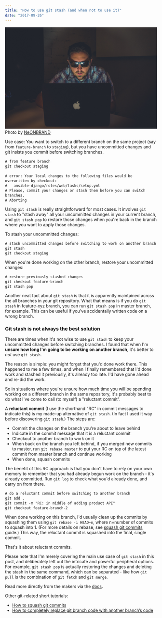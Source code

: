 ```yaml
---
title: "How to use git stash (and when not to use it)"
date: "2017-09-26"
---
```


![guy wearing shades working on laptop in a dark room](images/neonbrand-356967.jpg) Photo by [NeONBRAND](https://unsplash.com/photos/_Kmtj6UIlGo)

Use case: You want to switch to a different branch on the same project (say from `feature-branch` to `staging`), but you have uncommitted changes and git insists you commit before switching branches.

```shell
# from feature branch
git checkout staging

# error: Your local changes to the following files would be overwritten by checkout:
#   ansible-django/roles/web/tasks/setup.yml
# Please, commit your changes or stash them before you can switch branches.
# Aborting
```

Using `git stash` is really straightforward for most cases. It involves `git stash` to &quot;stash away&quot; all your uncommitted changes in your current branch, and `git stash pop` to restore those changes when you're back in the branch where you want to apply those changes.

To stash your uncommitted changes:

```shell
# stash uncommitted changes before switching to work on another branch
git stash
git checkout staging
```

When you're done working on the other branch, restore your uncommitted changes:

```shell
# restore previously stashed changes
git checkout feature-branch
git stash pop
```

Another neat fact about `git stash` is that it is apparently maintained across the all branches in your git repository. What that means is if you do `git stash` in feature-xyz branch, you can run `git stash pop` in master branch, for example. This can be useful if you've accidentally written code on a wrong branch.

### Git stash is not always the best solution

There are times when it's not wise to use `git stash` to keep your uncommitted changes before switching branches. I found that when I'm **unsure how long I'm going to be working on another branch**, it's better to _not_ use `git stash`.

The reason is simple: you might forget that you'd done work there. This happened to me a few times, and when I finally remembered that I'd done work and stashed it previously, it's already too late. I'd have gone ahead and re-did the work.

So in situations where you're unsure how much time you will be spending working on a different branch in the same repository, it's probably best to do what I've come to call (to myself) a &quot;reluctant commit&quot;.

A **reluctant commit** (I use the shorthand &quot;RC&quot; in commit messages to indicate this) is my made-up alternative of `git stash`. (In fact I used it way before discovering `git stash`.) The steps are:

- Commit the changes on the branch you're about to leave behind
- Indicate in the commit message that it is a reluctant commit
- Checkout to another branch to work on it
- When back on the branch you left behind, if you merged new commits to master, run `git rebase master` to put your RC on top of the latest commit from master branch and continue working
- When done, squash commits

The benefit of this RC approach is that you don't have to rely on your own memory to remember that you had already begun work on the branch - it's already committed. Run `git log` to check what you'd already done, and carry on from there.

```shell
# do a reluctant commit before switching to another branch
git add .
git commit -m "RC: in middle of adding product API"
git checkout feature-branch-2
```

When done working on this branch, I'd usually clean up the commits by squashing them using `git rebase -i HEAD~n`, where n=number of commits to squash into 1. (For more details on rebase, see [squash git commits](/2017-09-23-squash-git-commits/) guide.) This way, the reluctant commit is squashed into the final, single commit.

That's it about reluctant commits.

Please note that I'm merely covering the main use case of `git stash` in this post, and deliberately left out the intricate and powerful peripheral options. For example, `git stash pop` is actually restoring the changes and deleting the stash in the same command, which can be separated - like how `git pull` is the combination of `git fetch` and `git merge`.

Read more directly from the makers via the [docs](https://git-scm.com/docs/git-stash).

Other git-related short tutorials:

- [How to squash git commits](/2017-09-23-squash-git-commits/)
- [How to completely replace git branch code with another branch’s code](/2017-09-30-replace-git-branch-code/)
